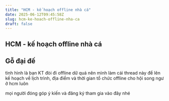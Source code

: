 ```yaml
---
title: "HCM - kế hoạch offline nhà cá"
date: 2025-06-12T09:45:58Z
slug: hcm-ke-hoach-offline-nha-ca
draft: false
---
```


## HCM - kế hoạch offline nhà cá

## Gỗ đại đế

tình hình là bạn KT đòi đi offline  dữ quá  nên mình làm cái thread này để lên kế hoạch về lịch trình, địa điểm và thời gian tổ chức offline cho hội song ngư ở hcm luôn 

mọi người đóng góp ý kiến  và đăng ký tham gia vào đây nhé